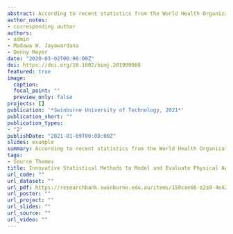 ```yaml
---
abstract: According to recent statistics from the World Health Organization, 1 out of 4 people aged 18 years and over are not sufficiently physically active. This may have resulted in online health, wellbeing and physical activity programs becoming more popular among various communities. Advancements in sensor technology have enabled these programs to track and visualise the performance of participants throughout the program period. However, they lack structured statistical and machine learning frameworks to enhance engagement and personalisation. Therefore, this thesis develops a structured framework for the Virgin Pulse Global Challenge program. Given the competitive nature of these programs, enrolled participants may manipulate the data they enter, potentially discouraging other participants and invalidating the overall accuracy of program outcomes. This study develops two parallel models for detecting participant characteristics and abnormal step count entries, respectively. The first model uses penalised logistic regression with a synthetic minority oversampling technique to detect possible persons of interest, while the second model uses an outlier detection method to detect and reject abnormal step entries based on previously entered data. The study also introduces an application known as the abnormal activities detector to enhance decision making and limit the collection of anomalous step entries. To achieve better outcomes from the program, detection of the engagement dynamics of participants is important. The literature provides many ways of detecting and modelling engagement behaviours of participants. However, these methods are not easily interpreted or visualised. The authors of the current study use a mixture hidden Markov model to identify underlying engagement behaviours based on observable behaviour sequences. The study also uses a novel approach for visualising the complex outputs generated by the model. When participants are fully engaged, the program should provide them with effective encouragement and motivation. Predicting the achievement of 10,000 steps and identifying whether step count has improved will enable the program to further personalise interventions. Therefore, the study uses a type of recurrent neural network known as a long short term memory model to predict step count improvement one day ahead and compares the performance of five machine learning models in predicting the achievement of step count goals one day ahead. The thesis presents new knowledge and prospects for online physical activity programs such as the Virgin Pulse Global Challenge.
author_notes:
- corresponding author 
authors:
- admin
- Madawa W. Jayawardana
- Denny Meyer
date: "2020-03-02T00:00:00Z"
doi: https://doi.org/10.1002/bimj.201900008
featured: true
image:
  caption: 
  focal_point: ""
  preview_only: false
projects: []
publication: '*Swinburne University of Technology, 2021*'
publication_short: ""
publication_types:
- "2"
publishDate: "2021-01-09T00:00:00Z"
slides: example
summary: According to recent statistics from the World Health Organization, 23% of people aged 18 years and over are not sufficiently physically active. At the same time online health, wellbeing and physical activity programs have become more popular. However, these online programs lack structured statistical and machine learning frameworks for enhancing engagement through program personalisation. This thesis fills this gap by developing a framework for monitoring and predicting future online engagement, including personalised achievable goals for daily step counts and systems for personalised participant intervention by administrators. It identifies new opportunities for online physical activity programs for producing better participant outcomes
tags:
- Source Themes
title: Innovative Statistical Methods to Model and Evaluate Physical Activity Programs Engagement
url_code: ""
url_dataset: ""
url_pdf: https://researchbank.swinburne.edu.au/items/150cae66-a2a9-4e42-9e8a-98098bd3cbf4/1/
url_poster: ""
url_project: ""
url_slides: ""
url_source: ""
url_video: ""
---
```



